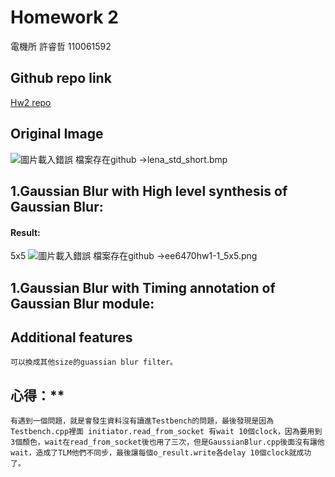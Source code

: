 ﻿# **Homework 2** 

電機所 許睿哲 110061592

## **Github repo link**
[Hw2 repo](https://github.com/ray3210ray3210/ee6470.git)


## **Original Image**
![圖片載入錯誤 檔案存在github ->lena_std_short.bmp](https://imgur.com/gallery/snoaErQ)
## **1.Gaussian Blur with High level synthesis of Gaussian Blur:**


#### **Result:**

5x5
![圖片載入錯誤 檔案存在github ->ee6470hw1-1_5x5.png](https://imgur.com/gallery/k37W78e)



## **1.Gaussian Blur with Timing annotation of Gaussian Blur module:**
## **Additional features**
    可以換成其他size的guassian blur filter。
    


## 心得：**
    有遇到一個問題，就是會發生資料沒有讀進Testbench的問題，最後發現是因為Testbench.cpp裡面 initiator.read_from_socket 有wait 10個clock，因為要用到3個顏色，wait在read_from_socket後也用了三次，但是GaussianBlur.cpp後面沒有讓他wait，造成了TLM他們不同步，最後讓每個o_result.write各delay 10個clock就成功了。
